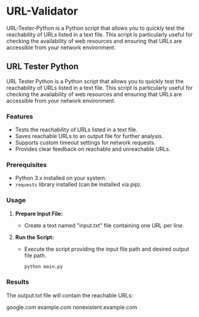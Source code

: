 # URL-Validator

URL-Tester-Python is a Python script that allows you to quickly test the reachability of URLs listed in a text file. This script is particularly useful for checking the availability of web resources and ensuring that URLs are accessible from your network environment.

## URL Tester Python

URL Tester Python is a Python script that allows you to quickly test the reachability of URLs listed in a text file. This script is particularly useful for checking the availability of web resources and ensuring that URLs are accessible from your network environment.

### Features

- Tests the reachability of URLs listed in a text file.
- Saves reachable URLs to an output file for further analysis.
- Supports custom timeout settings for network requests.
- Provides clear feedback on reachable and unreachable URLs.

### Prerequisites

- Python 3.x installed on your system.
- `requests` library installed (can be installed via pip).

### Usage

1. **Prepare Input File:**
   - Create a text named "input.txt" file containing one URL per line.

2. **Run the Script:**
   - Execute the script providing the input file path and desired output file path.
     ```bash
     python main.py
     ```

### Results

The output.txt file will contain the reachable URLs:

google.com
example.com
nonexistent.example.com


